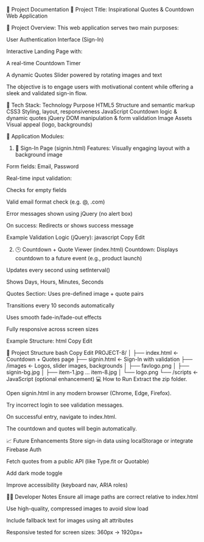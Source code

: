 🧾 Project Documentation
📘 Project Title:
Inspirational Quotes & Countdown Web Application

🎯 Project Overview:
This web application serves two main purposes:

User Authentication Interface (Sign-In)

Interactive Landing Page with:

A real-time Countdown Timer

A dynamic Quotes Slider powered by rotating images and text

The objective is to engage users with motivational content while offering a sleek and validated sign-in flow.

🔧 Tech Stack:
Technology	Purpose
HTML5	Structure and semantic markup
CSS3	Styling, layout, responsiveness
JavaScript	Countdown logic & dynamic quotes
jQuery	DOM manipulation & form validation
Image Assets	Visual appeal (logo, backgrounds)

🧩 Application Modules:
1. 🔐 Sign-In Page (signin.html)
Features:
Visually engaging layout with a background image

Form fields: Email, Password

Real-time input validation:

Checks for empty fields

Valid email format check (e.g. @, .com)

Error messages shown using jQuery (no alert box)

On success: Redirects or shows success message

Example Validation Logic (jQuery):
javascript
Copy
Edit

2. 🕒 Countdown + Quote Viewer (index.html)
Countdown:
Displays countdown to a future event (e.g., product launch)

Updates every second using setInterval()

Shows Days, Hours, Minutes, Seconds

Quotes Section:
Uses pre-defined image + quote pairs

Transitions every 10 seconds automatically

Uses smooth fade-in/fade-out effects

Fully responsive across screen sizes

Example Structure:
html
Copy
Edit

📁 Project Structure
bash
Copy
Edit
PROJECT-8/
│
├── index.html            ← Countdown + Quotes page
├── signin.html           ← Sign-In with validation
├── /images               ← Logos, slider images, backgrounds
│   ├── favlogo.png
│   ├── signin-bg.jpg
│   ├── item-1.jpg ... item-8.jpg
│   └── logo.png
└── /scripts              ← JavaScript (optional enhancement)
💻 How to Run
Extract the zip folder.

Open signin.html in any modern browser (Chrome, Edge, Firefox).

Try incorrect login to see validation messages.

On successful entry, navigate to index.html.

The countdown and quotes will begin automatically.

📈 Future Enhancements
Store sign-in data using localStorage or integrate Firebase Auth

Fetch quotes from a public API (like Type.fit or Quotable)

Add dark mode toggle

Improve accessibility (keyboard nav, ARIA roles)

👨‍💻 Developer Notes
Ensure all image paths are correct relative to index.html

Use high-quality, compressed images to avoid slow load

Include fallback text for images using alt attributes

Responsive tested for screen sizes: 360px → 1920px+

